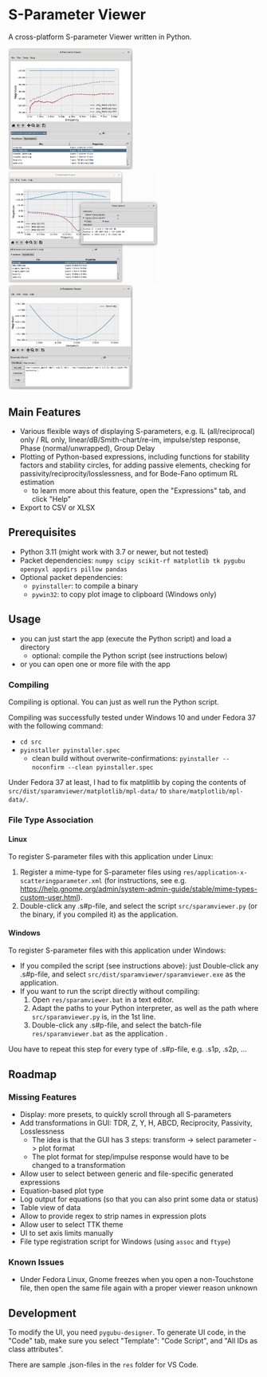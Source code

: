 S-Parameter Viewer
==================

A cross-platform S-parameter Viewer written in Python.

<img src="./doc/screenshot_mainwin_s2p.png" width="250" /> <img src="./doc/screenshot_mainwin_markers.png" width="300" /> <img src="./doc/screenshot_mainwin_expr.png" width="250" />


Main Features
-------------

- Various flexible ways of displaying S-parameters, e.g. IL (all/reciprocal) only / RL only, linear/dB/Smith-chart/re-im, impulse/step response, Phase (normal/unwrapped), Group Delay
- Plotting of Python-based expressions, including functions for stability factors and stability circles, for adding passive elements, checking for passivity/reciprocity/losslessness, and for Bode-Fano optimum RL estimation
    - to learn more about this feature, open the "Expressions" tab, and click "Help"
- Export to CSV or XLSX


Prerequisites
-------------

- Python 3.11 (might work with 3.7 or newer, but not tested)
- Packet dependencies: `numpy scipy scikit-rf matplotlib tk pygubu openpyxl appdirs pillow pandas`
- Optional packet dependencies:
    - `pyinstaller`: to compile a binary
    - `pywin32`: to copy plot image to clipboard (Windows only)


Usage
-----

- you can just start the app (execute the Python script) and load a directory
    - optional: compile the Python script (see instructions below)
- or you can open one or more file with the app


### Compiling

Compiling is optional. You can just as well run the Python script.

Compiling was successfully tested under Windows 10 and under Fedora 37 with the following command:
- `cd src`
- `pyinstaller pyinstaller.spec`
    - clean build without overwrite-confirmations: `pyinstaller --noconfirm --clean pyinstaller.spec`

Under Fedora 37 at least, I had to fix matplitlib by coping the contents of `src/dist/sparamviewer/matplotlib/mpl-data/` to `share/matplotlib/mpl-data/`.


### File Type Association

#### Linux

To register S-parameter files with this application under Linux:

1. Register a mime-type for S-parameter files using `res/application-x-scatteringparameter.xml` (for instructions, see e.g. <https://help.gnome.org/admin/system-admin-guide/stable/mime-types-custom-user.html>).
2. Double-click any .s#p-file, and select the script `src/sparamviewer.py` (or the binary, if you compiled it) as the application.

#### Windows

To register S-parameter files with this application under Windows:

- If you compiled the script (see instructions above): just Double-click any .s#p-file, and select `src/dist/sparamviewer/sparamviewer.exe` as the application.
- If you want to run the script directly without compiling:
    1. Open `res/sparamviewer.bat` in a text editor.
    2. Adapt the paths to your Python interpreter, as well as the path where `src/sparamviewer.py` is, in the 1st line.
    3. Double-click any .s#p-file, and select the batch-file `res/sparamviewer.bat` as the application .

Uou have to repeat this step for every type of .s#p-file, e.g. .s1p, .s2p, ...


Roadmap
-------


### Missing Features

- Display: more presets, to quickly scroll through all S-parameters
- Add transformations in GUI: TDR, Z, Y, H, ABCD, Reciprocity, Passivity, Losslessness
    - The idea is that the GUI has 3 steps: transform -> select parameter -> plot format
    - The plot format for step/impulse response would have to be changed to a transformation
- Allow user to select between generic and file-specific generated expressions
- Equation-based plot type
- Log output for equations (so that you can also print some data or status)
- Table view of data
- Allow to provide regex to strip names in expression plots
- Allow user to select TTK theme
- UI to set axis limits manually
- File type registration script for Windows (using `assoc` and `ftype`)


### Known Issues

- Under Fedora Linux, Gnome freezes when you open a non-Touchstone file, then open the same file again with a proper viewer reason unknown


Development
-----------

To modify the UI, you need `pygubu-designer`. To generate UI code, in the "Code" tab, make sure you select "Template": "Code Script", and "All IDs as class attributes".

There are sample .json-files in the `res` folder for VS Code.
